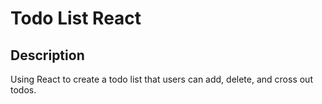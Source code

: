 # Todo List React

## Description
Using React to create a todo list that users can add, delete, and cross out todos.      